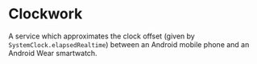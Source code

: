 # Clockwork
A service which approximates the clock offset (given by `SystemClock.elapsedRealtime`) between an Android mobile phone
and an Android Wear smartwatch.

